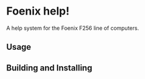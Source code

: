 # Foenix help!

A help system for the Foenix F256 line of computers.

## Usage


## Building and Installing

